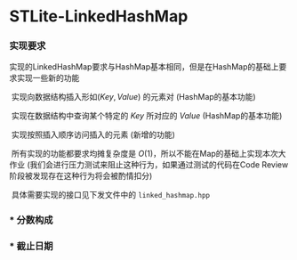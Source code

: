 # STLite-LinkedHashMap

### 实现要求

​       实现的LinkedHashMap要求与HashMap基本相同，但是在HashMap的基础上要求实现一些新的功能

​       实现向数据结构插入形如$(Key,Value)$ 的元素对 (HashMap的基本功能)

​       实现在数据结构中查询某个特定的 $Key$ 所对应的 $Value$ (HashMap的基本功能)

​       实现按照插入顺序访问插入的元素 (新增的功能)

​       所有实现的功能都要求均摊复杂度是 $O(1)$，所以不能在Map的基础上实现本次大作业 (我们会进行压力测试来阻止这种行为，如果通过测试的代码在Code Review阶段被发现存在这种行为将会被酌情扣分)

​       具体需要实现的接口见下发文件中的 `linked_hashmap.hpp`



### $*$ 分数构成





### $*$ 截止日期
